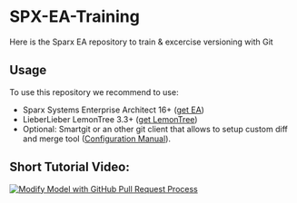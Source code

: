 # SPX-EA-Training
Here is the Sparx EA repository to train &amp; excercise versioning with Git

## Usage

To use this repository we recommend to use:
- Sparx Systems Enterprise Architect 16+ ([get EA](https://www.sparxsystems.eu/newedition))
- LieberLieber LemonTree 3.3+ ([get LemonTree](https://www.lieberlieber.com/lemontree/en/))
- Optional: Smartgit or an other git client that allows to setup custom diff and merge tool ([Configuration Manual](https://help.lieberlieber.com/pages/viewpage.action?pageId=53379106)).

## Short Tutorial Video:

[![Modify Model with GitHub Pull Request Process](http://img.youtube.com/vi/Q0qmi1_cF7I/0.jpg)](http://www.youtube.com/watch?v=Q0qmi1_cF7I "Modify Model with GitHub Pull Request Process")
